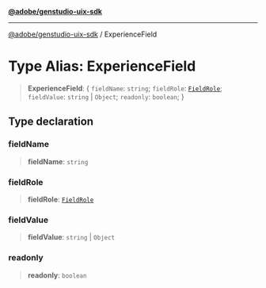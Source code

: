 [**@adobe/genstudio-uix-sdk**](../README.md)

***

[@adobe/genstudio-uix-sdk](../globals.md) / ExperienceField

# Type Alias: ExperienceField

> **ExperienceField**: \{ `fieldName`: `string`; `fieldRole`: [`FieldRole`](FieldRole.md); `fieldValue`: `string` \| `Object`; `readonly`: `boolean`; \}

## Type declaration

### fieldName

> **fieldName**: `string`

### fieldRole

> **fieldRole**: [`FieldRole`](FieldRole.md)

### fieldValue

> **fieldValue**: `string` \| `Object`

### readonly

> **readonly**: `boolean`
